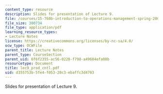 ```yaml
---
content_type: resource
description: Slides for presentation of Lecture 9.
file: /courses/15-760b-introduction-to-operations-management-spring-2004/d355753b5fe4f05320c3ebaffc3d4703_lec9_prod_cntl.pdf
file_size: 300734
file_type: application/pdf
learning_resource_types:
- Lecture Notes
license: https://creativecommons.org/licenses/by-nc-sa/4.0/
ocw_type: OCWFile
parent_title: Lecture Notes
parent_type: CourseSection
parent_uid: 6f6f2355-ac56-0228-f798-a49604efa08b
resourcetype: Document
title: lec9_prod_cntl.pdf
uid: d355753b-5fe4-f053-20c3-ebaffc3d4703
---
```

Slides for presentation of Lecture 9.